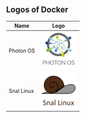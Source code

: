 ## Logos of Docker
Name|Logo
--|--
Photon OS|<img src="Photon OS.png" width="100px"> 
Snal Linux|<img src="Snal_Linux.png" width="100px"> 
